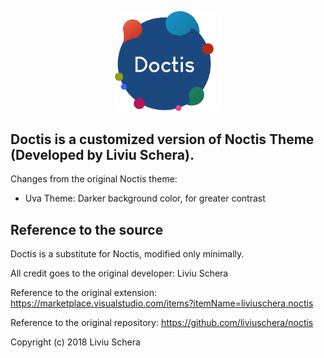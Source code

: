 <p align="center">
   <img width="170" src="https://github.com/doc-code-hub/noctis/blob/master/images/logo.png?raw=true" />
</p>

## Doctis is a customized version of **Noctis** Theme (Developed by Liviu Schera).

Changes from the original Noctis theme:

- Uva Theme: Darker background color, for greater contrast


## Reference to the source

Doctis is a substitute for Noctis, modified only minimally.

All credit goes to the original developer: Liviu Schera

Reference to the original extension: https://marketplace.visualstudio.com/items?itemName=liviuschera.noctis

Reference to the original repository: https://github.com/liviuschera/noctis

Copyright (c) 2018 Liviu Schera
